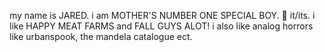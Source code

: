 my name is JARED. i am MOTHER'S NUMBER ONE SPECIAL BOY.
🥩
it/its.
i like HAPPY MEAT FARMS and FALL GUYS ALOT!
i also like analog horrors like urbanspook, the mandela catalogue ect.
